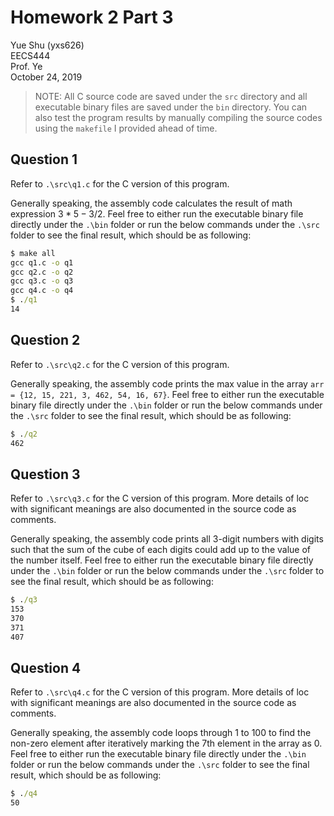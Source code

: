# Homework 2 Part 3

  Yue Shu (yxs626)  
  EECS444  
  Prof. Ye  
  October 24, 2019

> NOTE: All C source code are saved under the `src` directory and all executable binary files are saved under the `bin` directory. You can also test the program results by manually compiling the source codes using the `makefile` I provided ahead of time.

## Question 1

Refer to `.\src\q1.c` for the C version of this program.

Generally speaking, the assembly code calculates the result of math expression $3 * 5 - 3 / 2$. Feel free to either run the executable binary file directly under the `.\bin` folder or run the below commands under the `.\src` folder to see the final result, which should be as following:

```cmd
$ make all
gcc q1.c -o q1
gcc q2.c -o q2
gcc q3.c -o q3
gcc q4.c -o q4
$ ./q1
14
```

## Question 2

Refer to `.\src\q2.c` for the C version of this program.

Generally speaking, the assembly code prints the max value in the array `arr = {12, 15, 221, 3, 462, 54, 16, 67}`. Feel free to either run the executable binary file directly under the `.\bin` folder or run the below commands under the `.\src` folder to see the final result, which should be as following:

```cmd
$ ./q2
462
```

## Question 3

Refer to `.\src\q3.c` for the C version of this program. More details of loc with significant meanings are also documented in the source code as comments.

Generally speaking, the assembly code prints all 3-digit numbers with digits such that the sum of the cube of each digits could add up to the value of the number itself. Feel free to either run the executable binary file directly under the `.\bin` folder or run the below commands under the `.\src` folder to see the final result, which should be as following:

```cmd
$ ./q3
153
370
371
407
```

## Question 4

Refer to `.\src\q4.c` for the C version of this program. More details of loc with significant meanings are also documented in the source code as comments.

Generally speaking, the assembly code loops through 1 to 100 to find the non-zero element after iteratively marking the 7th element in the array as 0. Feel free to either run the executable binary file directly under the `.\bin` folder or run the below commands under the `.\src` folder to see the final result, which should be as following:

```cmd
$ ./q4
50
```

